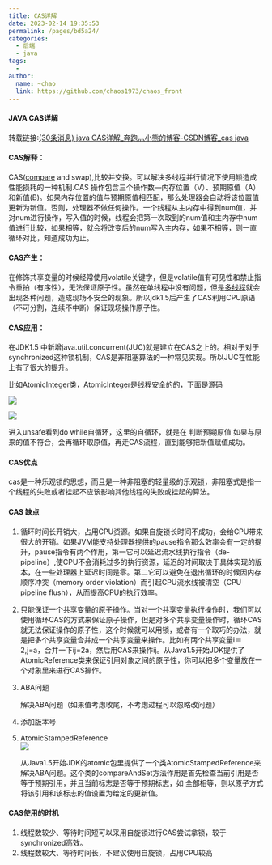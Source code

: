 ```yaml
---
title: CAS详解
date: 2023-02-14 19:35:53
permalink: /pages/bd5a24/
categories:
  - 后端
  - java
tags:
  - 
author: 
  name: ~chao
  link: https://github.com/chaos1973/chaos_front
---
```

#### JAVA CAS详解

转载链接:[(30条消息) java CAS详解_奔跑灬小熊的博客-CSDN博客_cas java](https://blog.csdn.net/qq_33404773/article/details/117304756)

#### CAS解释：

CAS([compare](https://so.csdn.net/so/search?q=compare&spm=1001.2101.3001.7020) and swap),比较并交换。可以解决多线程并行情况下使用锁造成性能损耗的一种机制.CAS 操作包含三个操作数—内存位置（V）、预期原值（A）和新值(B)。如果内存位置的值与预期原值相匹配，那么处理器会自动将该位置值更新为新值。否则，处理器不做任何操作。一个线程从主内存中得到num值，并对num进行操作，写入值的时候，线程会把第一次取到的num值和主内存中num值进行比较，如果相等，就会将改变后的num写入主内存，如果不相等，则一直循环对比，知道成功为止。

#### CAS产生：

在修饰共享变量的时候经常使用volatile关键字，但是volatile值有可见性和禁止指令重拍（有序性），无法保证原子性。虽然在单线程中没有问题，但是[多线程](https://so.csdn.net/so/search?q=%E5%A4%9A%E7%BA%BF%E7%A8%8B&spm=1001.2101.3001.7020)就会出现各种问题，造成现场不安全的现象。所以jdk1.5后产生了CAS利用CPU原语（不可分割，连续不中断）保证现场操作原子性。

#### CAS应用：

在JDK1.5 中新增java.util.concurrent(JUC)就是建立在CAS之上的。相对于对于synchronized这种锁机制，CAS是非阻塞算法的一种常见实现。所以JUC在性能上有了很大的提升。

比如AtomicInteger类，AtomicInteger是线程安全的的，下面是源码

![](https://img-blog.csdnimg.cn/20210526203442988.png?x-oss-process=image/watermark,type_ZmFuZ3poZW5naGVpdGk,shadow_10,text_aHR0cHM6Ly9ibG9nLmNzZG4ubmV0L3FxXzMzNDA0Nzcz,size_16,color_FFFFFF,t_70)

![](https://img-blog.csdnimg.cn/2021052620344333.png?x-oss-process=image/watermark,type_ZmFuZ3poZW5naGVpdGk,shadow_10,text_aHR0cHM6Ly9ibG9nLmNzZG4ubmV0L3FxXzMzNDA0Nzcz,size_16,color_FFFFFF,t_70)

进入unsafe看到do while自循环，这里的自循环，就是在 判断预期原值 如果与原来的值不符合，会再循环取原值，再走CAS流程，直到能够把新值赋值成功。

#### CAS优点

cas是一种乐观锁的思想，而且是一种非阻塞的轻量级的乐观锁，非阻塞式是指一个线程的失败或者挂起不应该影响其他线程的失败或挂起的算法。

#### CAS 缺点

1. 循环时间长开销大，占用CPU资源。如果自旋锁长时间不成功，会给CPU带来很大的开销。如果JVM能支持处理器提供的pause指令那么效率会有一定的提升，pause指令有两个作用，第一它可以延迟流水线执行指令（de-pipeline）,使CPU不会消耗过多的执行资源，延迟的时间取决于具体实现的版本，在一些处理器上延迟时间是零。第二它可以避免在退出循环的时候因内存顺序冲突（memory order violation）而引起CPU流水线被清空（CPU pipeline flush），从而提高CPU的执行效率。
2. 只能保证一个共享变量的原子操作。当对一个共享变量执行操作时，我们可以使用循环CAS的方式来保证原子操作，但是对多个共享变量操作时，循环CAS就无法保证操作的原子性，这个时候就可以用锁，或者有一个取巧的办法，就是把多个共享变量合并成一个共享变量来操作。比如有两个共享变量i＝2,j=a，合并一下ij=2a，然后用CAS来操作ij。从Java1.5开始JDK提供了AtomicReference类来保证引用对象之间的原子性，你可以把多个变量放在一个对象里来进行CAS操作。
3. ABA问题

      解决ABA问题（如果值考虑收尾，不考虑过程可以忽略改问题）

1. 添加版本号
2. AtomicStampedReference  
    ![](https://img-blog.csdnimg.cn/20210526204415235.png?x-oss-process=image/watermark,type_ZmFuZ3poZW5naGVpdGk,shadow_10,text_aHR0cHM6Ly9ibG9nLmNzZG4ubmV0L3FxXzMzNDA0Nzcz,size_16,color_FFFFFF,t_70)

     从Java1.5开始JDK的atomic包里提供了一个类AtomicStampedReference来解决ABA问题。这个类的compareAndSet方法作用是首先检查当前引用是否等于预期引用，并且当前标志是否等于预期标志，如 全部相等，则以原子方式将该引用和该标志的值设置为给定的更新值。

#### CAS使用的时机

1. 线程数较少、等待时间短可以采用自旋锁进行CAS尝试拿锁，较于synchronized高效。
2. 线程数较大、等待时间长，不建议使用自旋锁，占用CPU较高